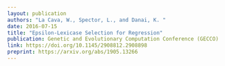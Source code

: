 ```yaml
---
layout: publication
authors: "La Cava, W., Spector, L., and Danai, K. "
date: 2016-07-15
title: "Epsilon-Lexicase Selection for Regression"
publication: Genetic and Evolutionary Computation Conference (GECCO)
link: https://doi.org/10.1145/2908812.2908898
preprint: https://arxiv.org/abs/1905.13266
---
```

